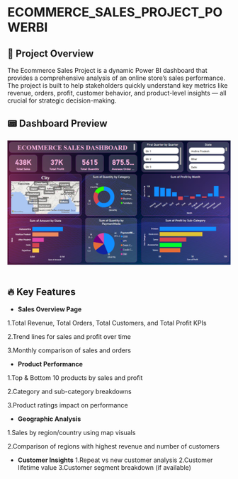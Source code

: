 # ECOMMERCE_SALES_PROJECT_POWERBI

## 📌 Project Overview
The Ecommerce Sales Project is a dynamic Power BI dashboard that provides a comprehensive analysis of an online store’s sales performance. The project is built to help stakeholders quickly understand key metrics like revenue, orders, profit, customer behavior, and product-level insights — all crucial for strategic decision-making.

## 📟 Dashboard Preview

<img src="Dashboard Image.png"/>&nbsp;

## 🔥 Key Features

- **Sales Overview Page**

1.Total Revenue, Total Orders, Total Customers, and Total Profit KPIs

2.Trend lines for sales and profit over time

3.Monthly comparison of sales and orders

- **Product Performance**

1.Top & Bottom 10 products by sales and profit

2.Category and sub-category breakdowns

3.Product ratings impact on performance

- **Geographic Analysis**

1.Sales by region/country using map visuals

2.Comparison of regions with highest revenue and number of customers

- **Customer Insights**
1.Repeat vs new customer analysis
 2.Customer lifetime value
 3.Customer segment breakdown (if available)


